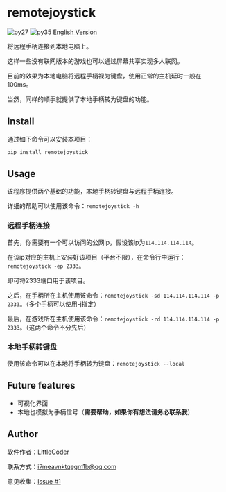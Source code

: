 # remotejoystick

![py27][py27] ![py35][py35] [English Version][english-version]

将远程手柄连接到本地电脑上。

这样一些没有联网版本的游戏也可以通过屏幕共享实现多人联网。

目前的效果为本地电脑将远程手柄视为键盘，使用正常的主机延时一般在100ms。

当然，同样的顺手就提供了本地手柄转为键盘的功能。

## Install

通过如下命令可以安装本项目：

```bash
pip install remotejoystick
```

## Usage

该程序提供两个基础的功能，本地手柄转键盘与远程手柄连接。

详细的帮助可以使用该命令：`remotejoystick -h`

### 远程手柄连接

首先，你需要有一个可以访问的公网ip，假设该ip为`114.114.114.114`。

在该ip对应的主机上安装好该项目（平台不限），在命令行中运行：`remotejoystick -ep 2333`。

即可将2333端口用于该项目。

之后，在手柄所在主机使用该命令：`remotejoystick -sd 114.114.114.114 -p 2333`。（多个手柄可以使用-j指定）

最后，在游戏所在主机使用该命令：`remotejoystick -rd 114.114.114.114 -p 2333`。（这两个命令不分先后）

### 本地手柄转键盘

使用该命令可以在本地将手柄转为键盘：`remotejoystick --local`

## Future features
* 可视化界面
* 本地也模拟为手柄信号（**需要帮助，如果你有想法请务必联系我**）

## Author

软件作者：[LittleCoder][author]

联系方式：i7meavnktqegm1b@qq.com

意见收集：[Issue #1][issue#1]

[py27]: https://img.shields.io/badge/python-2.7-ff69b4.svg "python27"
[py35]: https://img.shields.io/badge/python-3.5-red.svg "python35"
[author]: https://github.com/littlecodersh
[english-version]: https://github.com/littlecodersh/remotejoystick/blob/master/README_EN.md
[issue#1]: https://github.com/littlecodersh/remotejoystick/issues/1
